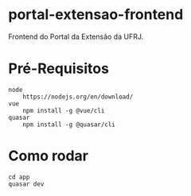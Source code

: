 # portal-extensao-frontend

Frontend do Portal da Extensão da UFRJ.

# Pré-Requisitos

    node
        https://nodejs.org/en/download/
    vue
        npm install -g @vue/cli
    quasar
        npm install -g @quasar/cli

# Como rodar

    cd app
    quasar dev
